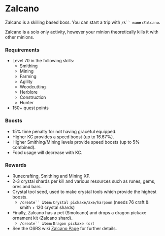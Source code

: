 # Zalcano

Zalcano is a skilling based boss. You can start a trip with  `/k`` `**`name:`**`Zalcano`.

Zalcano is a solo only activity, however your minion theoretically kills it with other minions.

### Requirements

* Level 70 in the following skills:
  * Smithing
  * Mining
  * Farming
  * Agility
  * Woodcutting
  * Herblore
  * Construction
  * Hunter
* 150+ quest points

### Boosts

* 15% time penalty for not having graceful equipped.
* Higher KC provides a speed boost (up to 16.67%).
* Higher Smithing/Mining levels provide speed boosts (up to 5% combined).
* Food usage will decrease with KC.

### Rewards

* Runecrafting, Smithing and Mining XP.
* 2-3 crystal shards per kill and various resources such as runes, gems, ores and bars.
* Crystal tool seed, used to make crystal tools which provide the highest boosts.
  * `/create`` `**`item:`**`Crystal pickaxe/axe/harpoon` (needs 76 craft & smith + 120 crystal shards)
* Finally, Zalcano has a pet (Smolcano) and drops a dragon pickaxe ornament kit (Zalcano shard).
  * `/create`` `**`item:`**`Dragon pickaxe (or)`
* See the OSRS wiki [Zalcano Page](https://oldschool.runescape.wiki/w/Zalcano) for further details.
